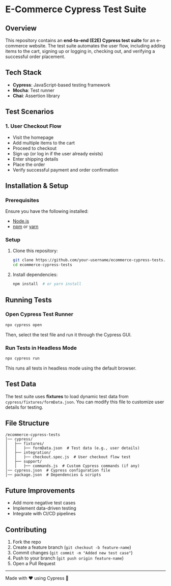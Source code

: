 # E-Commerce Cypress Test Suite

## Overview
This repository contains an **end-to-end (E2E) Cypress test suite** for an e-commerce website. The test suite automates the user flow, including adding items to the cart, signing up or logging in, checking out, and verifying a successful order placement.

## Tech Stack
- **Cypress**: JavaScript-based testing framework
- **Mocha**: Test runner
- **Chai**: Assertion library

## Test Scenarios
### **1. User Checkout Flow**
- Visit the homepage
- Add multiple items to the cart
- Proceed to checkout
- Sign up (or log in if the user already exists)
- Enter shipping details
- Place the order
- Verify successful payment and order confirmation

## Installation & Setup
### **Prerequisites**
Ensure you have the following installed:
- [Node.js](https://nodejs.org/)
- [npm](https://www.npmjs.com/) or [yarn](https://yarnpkg.com/)

### **Setup**
1. Clone this repository:
   ```sh
   git clone https://github.com/your-username/ecommerce-cypress-tests.git
   cd ecommerce-cypress-tests
   ```
2. Install dependencies:
   ```sh
   npm install  # or yarn install
   ```

## Running Tests
### **Open Cypress Test Runner**
```sh
npx cypress open
```
Then, select the test file and run it through the Cypress GUI.

### **Run Tests in Headless Mode**
```sh
npx cypress run
```
This runs all tests in headless mode using the default browser.

## Test Data
The test suite uses **fixtures** to load dynamic test data from `cypress/fixtures/formData.json`. You can modify this file to customize user details for testing.

## File Structure
```
/ecommerce-cypress-tests
│── cypress/
│   ├── fixtures/
│   │   ├── formData.json  # Test data (e.g., user details)
│   ├── integration/
│   │   ├── checkout.spec.js  # User checkout flow test
│   ├── support/
│   │   ├── commands.js  # Custom Cypress commands (if any)
│── cypress.json  # Cypress configuration file
│── package.json  # Dependencies & scripts
```

## Future Improvements
- Add more negative test cases
- Implement data-driven testing
- Integrate with CI/CD pipelines

## Contributing
1. Fork the repo
2. Create a feature branch (`git checkout -b feature-name`)
3. Commit changes (`git commit -m "Added new test case"`)
4. Push to your branch (`git push origin feature-name`)
5. Open a Pull Request

---
Made with ❤️ using Cypress 🚀

